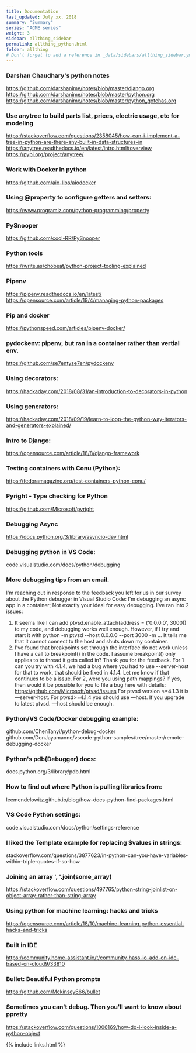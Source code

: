 ```yaml
---
title: Documentation 
last_updated: July xx, 2018
summary: "Summary"
series: "ACME series"
weight: 3
sidebar: allthing_sidebar
permalink: allthing_python.html
folder: allthing
# Don't forget to add a reference in _data/sidebars/allthing_sidebar.yml and/or _data/topnav.yml 
---
```


### Darshan Chaudhary's python notes
https://github.com/darshanime/notes/blob/master/django.org
https://github.com/darshanime/notes/blob/master/python.org
https://github.com/darshanime/notes/blob/master/python_gotchas.org

### Use anytree to build parts list, prices, electric usage, etc for modeling
https://stackoverflow.com/questions/2358045/how-can-i-implement-a-tree-in-python-are-there-any-built-in-data-structures-in
https://anytree.readthedocs.io/en/latest/intro.html#overview
https://pypi.org/project/anytree/

### Work with Docker in python
https://github.com/aio-libs/aiodocker

### Using @property to configure getters and setters:
https://www.programiz.com/python-programming/property

### PySnooper 
https://github.com/cool-RR/PySnooper

### Python tools
https://write.as/chobeat/python-project-tooling-explained

### Pipenv
https://pipenv.readthedocs.io/en/latest/
https://opensource.com/article/19/4/managing-python-packages

### Pip and docker
https://pythonspeed.com/articles/pipenv-docker/

### pydockenv: pipenv, but ran in a container rather than vertial env.
https://github.com/se7entyse7en/pydockenv

### Using decorators:
https://hackaday.com/2018/08/31/an-introduction-to-decorators-in-python

### Using generators:
https://hackaday.com/2018/09/19/learn-to-loop-the-python-way-iterators-and-generators-explained/

### Intro to Django:
https://opensource.com/article/18/8/django-framework

### Testing containers with Conu (Python):
https://fedoramagazine.org/test-containers-python-conu/

### Pyright - Type checking for Python
https://github.com/Microsoft/pyright

### Debugging Async
https://docs.python.org/3/library/asyncio-dev.html

### Debugging python in VS Code:
code.visualstudio.com/docs/python/debugging

### More debugging tips from an email.
I'm reaching out in response to the feedback you left for us in our survey about the Python debugger in Visual Studio Code:
I'm debugging an async app in a container; Not exactly your ideal for easy debugging. I've ran into 2 issues:
1) It seems like I can add ptvsd.enable_attach(address = ('0.0.0.0', 3000)) to my code, and debugging works well enough. However, if I try and start it with python -m ptvsd --host 0.0.0.0 --port 3000 -m ... It tells me that it cannot connect to the host and shuts down my container.
2) I've found that breakpoints set through the interface do not work unless I have a call to breakpoint() in the code. I assume breakpoint() only applies to to thread it gets called in?
Thank you for the feedback. For 1 can you try with 4.1.4, we had a bug where you had to use --server-host for that to work, that should be fixed in 4.1.4. Let me know if that continues to be a issue. For 2, were you using path mappings? If yes, then would it be possible for you to file a bug here with details: https://github.com/Microsoft/ptvsd/issues
For ptvsd version <=4.1.3 it is —server-host. For ptvsd>=4.1.4 you should use —host. If you upgrade to latest ptvsd. —host should be enough. 

### Python/VS Code/Docker debugging example:
github.com/ChenTanyi/python-debug-docker
github.com/DonJayamanne/vscode-python-samples/tree/master/remote-debugging-docker

### Python's pdb(Debugger) docs:
docs.python.org/3/library/pdb.html

### How to find out where Python is pulling libraries from:
leemendelowitz.github.io/blog/how-does-python-find-packages.html

### VS Code Python settings:
code.visualstudio.com/docs/python/settings-reference

### I liked the Template example for replacing $values in strings:
stackoverflow.com/questions/3877623/in-python-can-you-have-variables-within-triple-quotes-if-so-how

### Joining an array ', '.join(some_array)
https://stackoverflow.com/questions/497765/python-string-joinlist-on-object-array-rather-than-string-array

### Using python for machine learning: hacks and tricks
https://opensource.com/article/18/10/machine-learning-python-essential-hacks-and-tricks

### Built in IDE
https://community.home-assistant.io/t/community-hass-io-add-on-ide-based-on-cloud9/33810

### Bullet: Beautiful Python prompts
https://github.com/Mckinsey666/bullet

### Sometimes you can't debug. Then you'll want to know about ppretty
https://stackoverflow.com/questions/1006169/how-do-i-look-inside-a-python-object

{% include links.html %}
